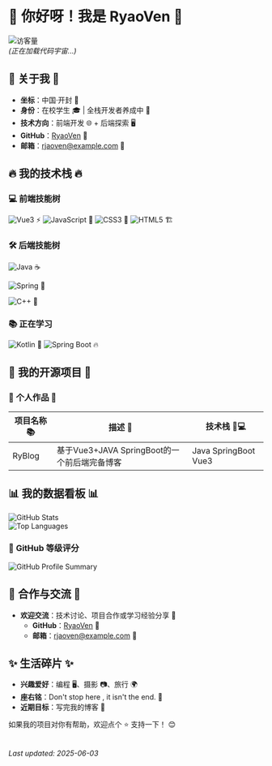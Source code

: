 # 👋 你好呀！我是 **RyaoVen** 🌟  
![访客量](https://komarev.com/ghpvc/?username=RyaoVen&color=ff69b4&style=flat-square)  
*(正在加载代码宇宙...)*  


## 📌 **关于我** 📌  
- **坐标**：中国·开封 🌆  
- **身份**：在校学生 🎓 | 全栈开发者养成中 🚀  
- **技术方向**：前端开发 🌐 + 后端探索 🖥️  
- **GitHub**：[RyaoVen](https://github.com/RyaoVen) 🐙  
- **邮箱**：rjaoven@example.com 📧  


## 🔥 **我的技术栈** 🔥  
### 💻 **前端技能树**  
![Vue3](https://img.shields.io/badge/Vue.js-35495E?style=flat-square&logo=vuedotjs&logoColor=4FC08D) ⚡
![JavaScript](https://img.shields.io/badge/JavaScript-F7DF1E?style=flat-square&logo=javascript&logoColor=black) 🚀
![CSS3](https://img.shields.io/badge/CSS3-1572B6?style=flat-square&logo=css3&logoColor=white) 🎨
![HTML5](https://img.shields.io/badge/HTML5-E34F26?style=flat-square&logo=html5&logoColor=white) 🏗️


### 🛠️ **后端技能树**  
![Java](https://img.shields.io/badge/Java-ED8B00?style=flat-square&logo=java&logoColor=white) ☕

![Spring](https://img.shields.io/badge/Spring-6DB33F?style=flat-square&logo=spring&logoColor=white) 🌱

![C++](https://img.shields.io/badge/C++-00599C?style=flat-square&logo=c%2B%2B&logoColor=white) 🚗

### 📚 **正在学习**  
![Kotlin](https://img.shields.io/badge/Kotlin-0095D5?style=flat-square&logo=kotlin&logoColor=white) 🚀
![Spring Boot](https://img.shields.io/badge/Spring_Boot-F2F4F9?style=flat-square&logo=spring-boot) 🔥


## 🚀 **我的开源项目** 🚀  
### 🌟 **个人作品** 🌟  
| 项目名称 📚 | 描述 📝 | 技术栈 👩💻 |  
|--------------|---------|------------|  
| RyBlog | 基于Vue3+JAVA SpringBoot的一个前后端完备博客 | Java SpringBoot Vue3 |  



## 📊 **我的数据看板** 📊  
![GitHub Stats](https://github-readme-stats.vercel.app/api?username=RyaoVen&theme=tokyonight&show_icons=true&count_private=true)  
![Top Languages](https://github-readme-stats.vercel.app/api/top-langs/?username=RyaoVen&theme=vue&layout=compact&langs_count=6)  

### 🎯 **GitHub 等级评分**  
![GitHub Profile Summary](https://github-profile-summary-cards.vercel.app/api/cards/profile-details?username=RyaoVen&theme=github)  



## 🤝 **合作与交流** 🤝  
- **欢迎交流**：技术讨论、项目合作或学习经验分享 💬  
  - **GitHub**：[RyaoVen](https://github.com/RyaoVen) 🐙  
  - **邮箱**：rjaoven@example.com 📧  


## ✨ **生活碎片** ✨  
- **兴趣爱好**：编程 🖥️、摄影 📷、旅行 🌍  
- **座右铭**：Don't stop here , it isn't the end. 🍎  
- **近期目标**：写完我的博客 🦀  

如果我的项目对你有帮助，欢迎点个 ⭐ 支持一下！ 😊  
</br>  
*Last updated: 2025-06-03*  
